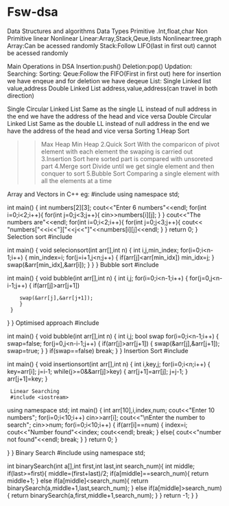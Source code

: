 # Fsw-dsa
Data Structures and algorithms
 Data Types
   Primitive
     .Int,float,char
      Non Primitive 
         linear   Nonlinear
  Linear:Array,Stack,Qeue,lists
  Nonlinear:tree,graph
Array:Can be acessed randomly
Stack:Follow LIFO(last in first out) cannot be acessed randomly

Main Operations in DSA
Insertion:push()
Deletion:pop()
Updation:
Searching:
Sorting:
Qeue:Follow the FIFO(First in first out)
  here for insertion we have enqeue and for deletion we have deqeue
List:
Single Linked list
     value,address
Double Linked List
   address,value,address(can travel in both direction)

Single Circular Linked List
    Same as the single LL instead of null address in the end we have the address of the head and vice versa
Double Circular Linked List 
    Same as the double LL instead of null address in the end we have the address of the head and vice versa
Sorting
1.Heap Sort  
  >>Max Heap
  >>Min Heap
2.Quick Sort
>With the comparicon of pivot element with each element the swaping is carried out
3.Insertion Sort
>here sorted part is compared with unsoreted part
4.Merge sort
>Divide until we get single element and then conquer to sort
5.Bubble Sort
>Comparing a single element with all the elements at a time

Array and Vectors in C++
eg:
  #include <iostream>
using namespace std;

int main() {
    int numbers[2][3];
    cout<<"Enter 6 numbers"<<endl;
    for(int i=0;i<2;i++){
    for(int j=0;j<3;j++){
        cin>>numbers[i][j];
    }
    }
    cout<<"The numbers are"<<endl;
    for(int i=0;i<2;i++){
    for(int j=0;j<3;j++){
        cout<< "numbers["<<i<<"]["<<j<<"]"<<numbers[i][j]<<endl;
    }
    }
    return 0;
}
Selection sort
#include <iostream>

int main() {
 void selecionsort(int arr[],int n)
  {
     int i,j,min_index;
     for(i=0;i<n-1;i++)
     {
         min_index=i;
        for(j=i+1,j<n;j++)
        {
            if(arr[j]<arr[min_idx])
             min_idx=j;
        }
        swap(&arr[min_idx],&arr[i]);
     }
 }
}
Bubble sort
#include <iostream>

int main() {
 void bubble(int arr[],int n)
  {
     int i,j;
     for(i=0;i<n-1;i++)
     {
        for(j=0,j<n-i-1;j++)
        {
            if(arr[j]>arr[j+1])
           
        swap(&arr[j],&arr[j+1]);
        }
     }
 }
}
Optimised approach
#include <iostream>

int main() {
 void bubble(int arr[],int n)
  {
     int i,j;
     bool swap
     for(i=0;i<n-1;i++)
     {
         swap=false;
        for(j=0,j<n-i-1;j++)
        {
            if(arr[j]>arr[j+1])
            {
            swap(&arr[j],&arr[j+1]);
            swap=true;
            }
     } 
     if(swap==false)
     break;
 }
}
Insertion Sort
#include <iostream>

int main() {
 void insertionsort(int arr[],int n)
  {
     int i,key,j;
     for(i=0;i<n;i++)
     {
        key=arr[i];
        j=i-1;
        while(j>=0&&arr[j]>key)
        {
            arr[j+1]=arr[j];
            j=j-1;
            }
            arr[j+1]=key;
     } 

     Linear Searching
     #include <iostream>
using namespace std;
int main() {
    int arr[10],i,index,num;
    cout<<"Enter 10 numbers";
    for(i=0;i<10;i++)
    cin>>arr[i];
    cout<<"\nEnter the number to search";
    cin>>num;
    for(i=0;i<10;i++)
    {
        if(arr[i]==num)
        {
            index=i;
             cout<<"Number found"<<index;
             cout<<endl;
            break;
            }
            else{
                cout<<"number not found"<<endl;
                break;
            }
    }
    return 0;
}

 }
}
Binary Search
#include <iostream>
using namespace std;

int binarySearch(int a[],int first,int last,int search_num){
        int middle;
        if(last>=first){
            middle=(first+last)/2;
            if(a[middle]==search_num){
                return middle+1;
            }
            else if(a[middle]<search_num){
                return binarySearch(a,middle+1,last,search_num);
            }
            else if(a[middle]>search_num){
                return binarySearch(a,first,middle+1,search_num);
            }
        }
        return -1;
    }
}
